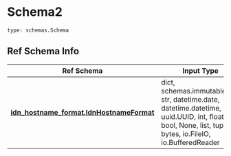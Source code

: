 # Schema2
```
type: schemas.Schema
```

## Ref Schema Info
Ref Schema | Input Type | Output Type
---------- | ---------- | -----------
[**idn_hostname_format.IdnHostnameFormat**](../../../../../../components/schema/idn_hostname_format.md) | dict, schemas.immutabledict, str, datetime.date, datetime.datetime, uuid.UUID, int, float, bool, None, list, tuple, bytes, io.FileIO, io.BufferedReader | schemas.immutabledict, str, float, int, bool, None, tuple, bytes, io.FileIO
